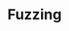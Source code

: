 ---
title: Fuzzing # required
time_start: 2023-03-05T14:00:00.000-06:00 # required
week_number: 6 # required
credit: # required
  - Richard
  - Juniper
featured: true # optional
location: Transportation Building 103 + Zoom # optional
slides: ./Week 06_ Fuzzing.pdf # optional
assets: [] # optional
recording: "" # optional
tags: # optional
  - fuzzing
  - libfuzzer
---